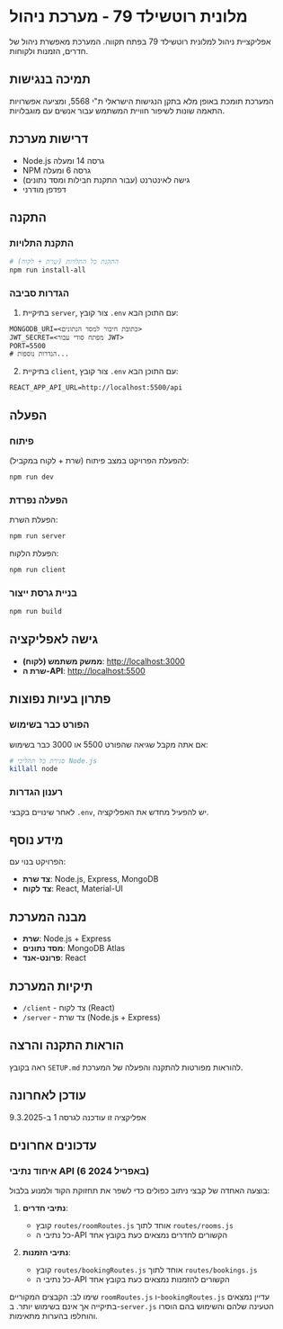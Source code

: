 # מלונית רוטשילד 79 - מערכת ניהול

אפליקציית ניהול למלונית רוטשילד 79 בפתח תקווה. המערכת מאפשרת ניהול של חדרים, הזמנות ולקוחות.

## תמיכה בנגישות

המערכת תומכת באופן מלא בתקן הנגישות הישראלי ת"י 5568, ומציעה אפשרויות התאמה שונות לשיפור חוויית המשתמש עבור אנשים עם מוגבלויות.

## דרישות מערכת

- Node.js גרסה 14 ומעלה
- NPM גרסה 6 ומעלה
- גישה לאינטרנט (עבור התקנת חבילות ומסד נתונים)
- דפדפן מודרני

## התקנה

### התקנת התלויות

```bash
# התקנת כל התלויות (שרת + לקוח)
npm run install-all
```

### הגדרות סביבה

1. בתיקיית `server`, צור קובץ `.env` עם התוכן הבא:

```env
MONGODB_URI=<כתובת חיבור למסד הנתונים>
JWT_SECRET=<מפתח סודי עבור JWT>
PORT=5500
# הגדרות נוספות...
```

2. בתיקיית `client`, צור קובץ `.env` עם התוכן הבא:

```env
REACT_APP_API_URL=http://localhost:5500/api
```

## הפעלה

### פיתוח

להפעלת הפרויקט במצב פיתוח (שרת + לקוח במקביל):

```bash
npm run dev
```

### הפעלה נפרדת

הפעלת השרת:

```bash
npm run server
```

הפעלת הלקוח:

```bash
npm run client
```

### בניית גרסת ייצור

```bash
npm run build
```

## גישה לאפליקציה

- **ממשק משתמש (לקוח)**: [http://localhost:3000](http://localhost:3000)
- **שרת ה-API**: [http://localhost:5500](http://localhost:5500)

## פתרון בעיות נפוצות

### הפורט כבר בשימוש

אם אתה מקבל שגיאה שהפורט 5500 או 3000 כבר בשימוש:

```bash
# סגירת כל תהליכי Node.js
killall node
```

### רענון הגדרות

לאחר שינויים בקבצי `.env`, יש להפעיל מחדש את האפליקציה.

## מידע נוסף

הפרויקט בנוי עם:
- **צד שרת**: Node.js, Express, MongoDB
- **צד לקוח**: React, Material-UI

## מבנה המערכת

- **שרת**: Node.js + Express
- **מסד נתונים**: MongoDB Atlas
- **פרונט-אנד**: React

## תיקיות המערכת

- `/client` - צד לקוח (React)
- `/server` - צד שרת (Node.js + Express)

## הוראות התקנה והרצה

ראה בקובץ `SETUP.md` להוראות מפורטות להתקנה והפעלה של המערכת.

## עודכן לאחרונה
אפליקציה זו עודכנה לגרסה 1 ב-9.3.2025 

## עדכונים אחרונים

### איחוד נתיבי API (6 באפריל 2024)

בוצעה האחדה של קבצי ניתוב כפולים כדי לשפר את תחזוקת הקוד ולמנוע בלבול:

1. **נתיבי חדרים**:
   - קובץ `routes/roomRoutes.js` אוחד לתוך `routes/rooms.js`
   - כל נתיבי ה-API הקשורים לחדרים נמצאים כעת בקובץ אחד

2. **נתיבי הזמנות**:
   - קובץ `routes/bookingRoutes.js` אוחד לתוך `routes/bookings.js`
   - כל נתיבי ה-API הקשורים להזמנות נמצאים כעת בקובץ אחד

שימו לב: הקבצים המקוריים `roomRoutes.js` ו-`bookingRoutes.js` עדיין נמצאים בתיקייה אך אינם בשימוש יותר.
ב-`server.js` הטעינה שלהם והשימוש בהם הוסרו והוחלפו בהערות מתאימות. 